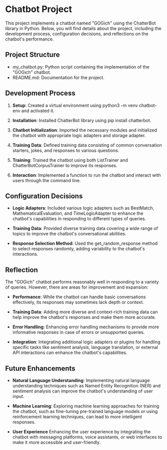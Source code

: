 
# Chatbot Project
This project implements a chatbot named "GOGich" using the ChatterBot library in Python. Below, you will find details about the project, including the development process, configuration decisions, and reflections on the chatbot's performance.


## Project Structure
* my_chatbot.py: Python script containing the implementation of the "GOGich" chatbot.
* README.md: Documentation for the project.

## Development Process




 1.  __Setup__: Created a virtual environment using python3 -m venv chatbot-env and activated it.

 2. __Installation__: Installed ChatterBot library using pip install chatterbot.

 3. __Chatbot Initialization__: Imported the necessary modules and initialized the chatbot with appropriate logic adapters and storage adapter.

 4. __Training Data__: Defined training data consisting of common conversation starters, jokes, and responses to various questions.

 5. __Training__: Trained the chatbot using both ListTrainer and ChatterBotCorpusTrainer to improve its responses.
 
 6. __Interaction__: Implemented a function to run the chatbot and interact with users through the command line.


## Configuration Decisions

* __Logic Adapters__: Included various logic adapters such as BestMatch, MathematicalEvaluation, and TimeLogicAdapter to enhance the chatbot's capabilities in responding to different types of queries.

* __Training Data__: Provided diverse training data covering a wide range of topics to improve the chatbot's conversational abilities.

* __Response Selection Method__: Used the get_random_response method to select responses randomly, adding variability to the chatbot's interactions.


## Reflection

The "GOGich" chatbot performs reasonably well in responding to a variety of queries. However, there are areas for improvement and expansion:

* __Performance__: While the chatbot can handle basic conversations effectively, its responses may sometimes lack depth or context.

* __Training Data__: Adding more diverse and context-rich training data can help improve the chatbot's responses and make them more accurate.

* __Error Handling__: Enhancing error handling mechanisms to provide more informative responses in case of errors or unsupported queries.

* __Integration__: Integrating additional logic adapters or plugins for handling specific tasks like sentiment analysis, language translation, or external API interactions can enhance the chatbot's capabilities.

## Future Enhancements

* __Natural Language Understanding__: Implementing natural language understanding techniques such as Named Entity Recognition (NER) and sentiment analysis can improve the chatbot's understanding of user input.

* __Machine Learning__: Exploring machine learning approaches for training the chatbot, such as fine-tuning pre-trained language models or using reinforcement learning techniques, can lead to more intelligent responses.

* __User Experience__ Enhancing the user experience by integrating the chatbot with messaging platforms, voice assistants, or web interfaces to make it more accessible and user-friendly.
